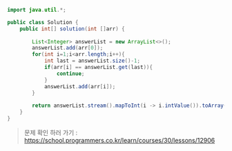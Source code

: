 ```java
import java.util.*;

public class Solution {
    public int[] solution(int []arr) {
        
        List<Integer> answerList = new ArrayList<>();
        answerList.add(arr[0]);
        for(int i=1;i<arr.length;i++){
            int last = answerList.size()-1;
            if(arr[i] == answerList.get(last)){
                continue;
            }
            answerList.add(arr[i]);
        }
        
        return answerList.stream().mapToInt(i -> i.intValue()).toArray();
    }
}
```

> 문제 확인 하러 가기 : https://school.programmers.co.kr/learn/courses/30/lessons/12906
